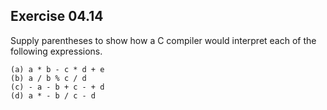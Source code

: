 ## Exercise 04.14
Supply parentheses to show how a C compiler would interpret each of the following expressions.
```
(a) a * b - c * d + e
(b) a / b % c / d
(c) - a - b + c - + d
(d) a * - b / c - d
```

